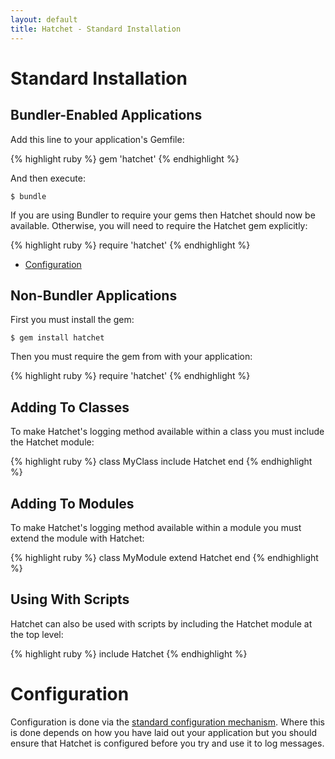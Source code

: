 ```yaml
---
layout: default
title: Hatchet - Standard Installation
---
```


# Standard Installation

## Bundler-Enabled Applications

Add this line to your application's Gemfile:

{% highlight ruby %}
gem 'hatchet'
{% endhighlight %}

And then execute:

    $ bundle

If you are using Bundler to require your gems then Hatchet should now be
available. Otherwise, you will need to require the Hatchet gem explicitly:

{% highlight ruby %}
require 'hatchet'
{% endhighlight %}

 * [Configuration](#configuration)

## Non-Bundler Applications

First you must install the gem:

    $ gem install hatchet

Then you must require the gem from with your application:

{% highlight ruby %}
require 'hatchet'
{% endhighlight %}

## Adding To Classes

To make Hatchet's logging method available within a class you must include the
Hatchet module:

{% highlight ruby %}
class MyClass
  include Hatchet
end
{% endhighlight %}

## Adding To Modules

To make Hatchet's logging method available within a module you must extend the
module with Hatchet:

{% highlight ruby %}
class MyModule
  extend Hatchet
end
{% endhighlight %}

## Using With Scripts

Hatchet can also be used with scripts by including the Hatchet module at the top
level:

{% highlight ruby %}
include Hatchet
{% endhighlight %}

# Configuration

Configuration is done via the
[standard configuration mechanism](/hatchet/configuration.html). Where this is
done depends on how you have laid out your application but you should ensure
that Hatchet is configured before you try and use it to log messages.

